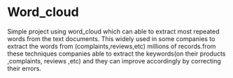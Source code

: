 # Word_cloud
Simple project using word_cloud which can able to extract most repeated words from the text documents.
This widely used in some companies to extract the words from (complaints,reviews,etc) millions of records.from these techniques companies 
able to extract the keywords(on their products ,complaints, reviews ,etc) and they can improve accordingly by correcting their errors.

